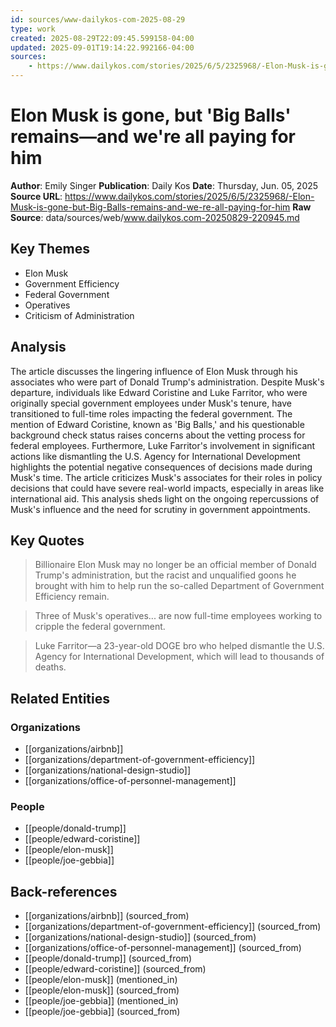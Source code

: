 ```yaml
---
id: sources/www-dailykos-com-2025-08-29
type: work
created: 2025-08-29T22:09:45.599158-04:00
updated: 2025-09-01T19:14:22.992166-04:00
sources:
    - https://www.dailykos.com/stories/2025/6/5/2325968/-Elon-Musk-is-gone-but-Big-Balls-remains-and-we-re-all-paying-for-him
---
```


# Elon Musk is gone, but 'Big Balls' remains—and we're all paying for him

**Author**: Emily Singer
**Publication**: Daily Kos
**Date**: Thursday, Jun. 05, 2025
**Source URL**: https://www.dailykos.com/stories/2025/6/5/2325968/-Elon-Musk-is-gone-but-Big-Balls-remains-and-we-re-all-paying-for-him
**Raw Source**: data/sources/web/www.dailykos.com-20250829-220945.md

## Key Themes

- Elon Musk
- Government Efficiency
- Federal Government
- Operatives
- Criticism of Administration

## Analysis

The article discusses the lingering influence of Elon Musk through his associates who were part of Donald Trump's administration. Despite Musk's departure, individuals like Edward Coristine and Luke Farritor, who were originally special government employees under Musk's tenure, have transitioned to full-time roles impacting the federal government. The mention of Edward Coristine, known as 'Big Balls,' and his questionable background check status raises concerns about the vetting process for federal employees. Furthermore, Luke Farritor's involvement in significant actions like dismantling the U.S. Agency for International Development highlights the potential negative consequences of decisions made during Musk's time. The article criticizes Musk's associates for their roles in policy decisions that could have severe real-world impacts, especially in areas like international aid. This analysis sheds light on the ongoing repercussions of Musk's influence and the need for scrutiny in government appointments.

## Key Quotes

> Billionaire Elon Musk may no longer be an official member of Donald Trump's administration, but the racist and unqualified goons he brought with him to help run the so-called Department of Government Efficiency remain.

> Three of Musk's operatives... are now full-time employees working to cripple the federal government.

> Luke Farritor—a 23-year-old DOGE bro who helped dismantle the U.S. Agency for International Development, which will lead to thousands of deaths.

## Related Entities

### Organizations
- [[organizations/airbnb]]
- [[organizations/department-of-government-efficiency]]
- [[organizations/national-design-studio]]
- [[organizations/office-of-personnel-management]]

### People
- [[people/donald-trump]]
- [[people/edward-coristine]]
- [[people/elon-musk]]
- [[people/joe-gebbia]]

## Back-references
<!-- Auto-maintained by the system -->
- [[organizations/airbnb]] (sourced_from)
- [[organizations/department-of-government-efficiency]] (sourced_from)
- [[organizations/national-design-studio]] (sourced_from)
- [[organizations/office-of-personnel-management]] (sourced_from)
- [[people/donald-trump]] (sourced_from)
- [[people/edward-coristine]] (sourced_from)
- [[people/elon-musk]] (mentioned_in)
- [[people/elon-musk]] (sourced_from)
- [[people/joe-gebbia]] (mentioned_in)
- [[people/joe-gebbia]] (sourced_from)

